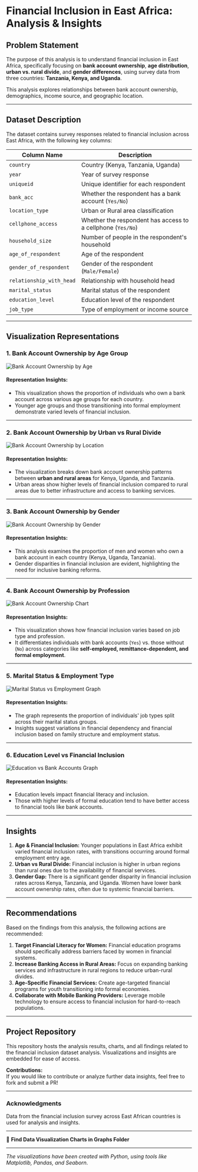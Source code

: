 # Financial Inclusion in East Africa: Analysis & Insights

## Problem Statement
The purpose of this analysis is to understand financial inclusion in East Africa, specifically focusing on **bank account ownership**, **age distribution**, **urban vs. rural divide**, and **gender differences**, using survey data from three countries: **Tanzania, Kenya, and Uganda**.

This analysis explores relationships between bank account ownership, demographics, income source, and geographic location.

---

## Dataset Description
The dataset contains survey responses related to financial inclusion across East Africa, with the following key columns:

| **Column Name**          | **Description**                            |
|---------------------------|-----------------------------------------------|
| `country`                | Country (Kenya, Tanzania, Uganda)           |
| `year`                   | Year of survey response                     |
| `uniqueid`               | Unique identifier for each respondent       |
| `bank_acc`               | Whether the respondent has a bank account (`Yes/No`) |
| `location_type`          | Urban or Rural area classification           |
| `cellphone_access`       | Whether the respondent has access to a cellphone (`Yes/No`) |
| `household_size`         | Number of people in the respondent's household |
| `age_of_respondent`      | Age of the respondent                       |
| `gender_of_respondent`   | Gender of the respondent (`Male/Female`)   |
| `relationship_with_head`  | Relationship with household head            |
| `marital_status`          | Marital status of the respondent            |
| `education_level`         | Education level of the respondent           |
| `job_type`               | Type of employment or income source         |

---

## Visualization Representations

### 1. **Bank Account Ownership by Age Group**
![Bank Account Ownership by Age](https://github.com/yourusername/repo-path-to-graph.png)

#### Representation Insights:
- This visualization shows the proportion of individuals who own a bank account across various age groups for each country.
- Younger age groups and those transitioning into formal employment demonstrate varied levels of financial inclusion.

---

### 2. **Bank Account Ownership by Urban vs Rural Divide**
![Bank Account Ownership by Location](https://github.com/yourusername/repo-path-to-graph.png)

#### Representation Insights:
- The visualization breaks down bank account ownership patterns between **urban and rural areas** for Kenya, Uganda, and Tanzania.
- Urban areas show higher levels of financial inclusion compared to rural areas due to better infrastructure and access to banking services.

---

### 3. **Bank Account Ownership by Gender**
![Bank Account Ownership by Gender](https://github.com/yourusername/repo-path-to-graph.png)

#### Representation Insights:
- This analysis examines the proportion of men and women who own a bank account in each country (Kenya, Uganda, Tanzania).
- Gender disparities in financial inclusion are evident, highlighting the need for inclusive banking reforms.

---
### 4. **Bank Account Ownership by Profession**
![Bank Account Ownership Chart](https://github.com/OlisehOkiah/Financial_Inclusion_Africa/blob/main/path_to_your_image.png)

#### Representation Insights:
- This visualization shows how financial inclusion varies based on job type and profession.
- It differentiates individuals with bank accounts (`Yes`) vs. those without (`No`) across categories like **self-employed, remittance-dependent, and formal employment**.

---

### 5. **Marital Status & Employment Type**
![Marital Status vs Employment Graph](https://github.com/OlisehOkiah/Financial_Inclusion_Africa/blob/main/path_to_your_image.png)

#### Representation Insights:
- The graph represents the proportion of individuals' job types split across their marital status groups.
- Insights suggest variations in financial dependency and financial inclusion based on family structure and employment status.

---

### 6. **Education Level vs Financial Inclusion**
![Education vs Bank Accounts Graph](https://github.com/OlisehOkiah/Financial_Inclusion_Africa/blob/main/path_to_your_image.png)

#### Representation Insights:
- Education levels impact financial literacy and inclusion. 
- Those with higher levels of formal education tend to have better access to financial tools like bank accounts.

---
## Insights
1. **Age & Financial Inclusion:** Younger populations in East Africa exhibit varied financial inclusion rates, with transitions occurring around formal employment entry age.
2. **Urban vs Rural Divide:** Financial inclusion is higher in urban regions than rural ones due to the availability of financial services.
3. **Gender Gap:** There is a significant gender disparity in financial inclusion rates across Kenya, Tanzania, and Uganda. Women have lower bank account ownership rates, often due to systemic financial barriers.

---

## Recommendations
Based on the findings from this analysis, the following actions are recommended:
1. **Target Financial Literacy for Women:** Financial education programs should specifically address barriers faced by women in financial systems.
2. **Increase Banking Access in Rural Areas:** Focus on expanding banking services and infrastructure in rural regions to reduce urban-rural divides.
3. **Age-Specific Financial Services:** Create age-targeted financial programs for youth transitioning into formal economies.
4. **Collaborate with Mobile Banking Providers:** Leverage mobile technology to ensure access to financial inclusion for hard-to-reach populations.

---

## Project Repository
This repository hosts the analysis results, charts, and all findings related to the financial inclusion dataset analysis. Visualizations and insights are embedded for ease of access.

**Contributions:**  
If you would like to contribute or analyze further data insights, feel free to fork and submit a PR!

---

### Acknowledgments
Data from the financial inclusion survey across East African countries is used for analysis and insights.

---

🔗 **Find Data Visualization Charts in Graphs Folder**

---

*The visualizations have been created with Python, using tools like Matplotlib, Pandas, and Seaborn.*
